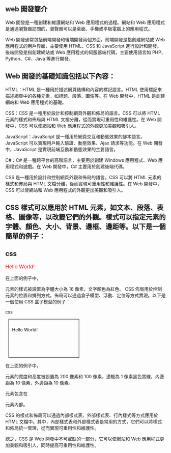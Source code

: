 ## web 開發簡介

Web 開發是一種創建和維護網站和 Web 應用程式的過程。網站和 Web 應用程式是通過瀏覽器訪問的，瀏覽器可以是桌面、手機或平板電腦上的應用程式。

Web 開發通常包括前端開發和後端開發兩個方面。前端開發是指創建網站或 Web 應用程式的用戶界面，主要使用 HTML、CSS 和 JavaScript 進行設計和開發。後端開發是指創建網站或 Web 應用程式的伺服器端代碼，主要使用語言如 PHP、Python、C#、Java 等進行開發。

## Web 開發的基礎知識包括以下內容：

HTML：HTML 是一種用於描述網頁結構和內容的標記語言。HTML 使用標記來描述網頁中的各種元素，如標題、段落、圖像等。在 Web 開發中，HTML 是創建網站和 Web 應用程式的基礎。

CSS：CSS 是一種用於設計和控制網頁外觀和佈局的語言。CSS 可以將 HTML 元素的樣式和佈局與 HTML 文檔分離，從而實現可重用性和維護性。在 Web 開發中，CSS 可以使網站和 Web 應用程式的外觀更加美觀和吸引人。

JavaScript：JavaScript 是一種用於網頁交互和動態效果的腳本語言。JavaScript 可以實現用戶輸入驗證、動態效果、Ajax 請求等功能。在 Web 開發中，JavaScript 是實現前端互動和動態效果的主要語言。

C#：C# 是一種跨平台的高階語言，主要用於創建 Windows 應用程式、Web 應用程式和遊戲。在 Web 開發中，C# 主要用於創建後端代碼。

CSS 是一種用於設計和控制網頁外觀和佈局的語言。CSS 可以將 HTML 元素的樣式和佈局與 HTML 文檔分離，從而實現可重用性和維護性。在 Web 開發中，CSS 可以使網站和 Web 應用程式的外觀更加美觀和吸引人。

## CSS 樣式可以應用於 HTML 元素，如文本、段落、表格、圖像等，以改變它們的外觀。樣式可以指定元素的字體、顏色、大小、背景、邊框、邊距等。以下是一個簡單的例子：

## css
<p style="font-size: 16px; color: red;">
Hello World!
</p>

在上面的例子中，<p> 元素的樣式被設置為字體大小為 16 像素，文字顏色為紅色。
CSS 佈局用於控制元素的位置和排列方式。佈局可以通過盒子模型、浮動、定位等方式實現。以下是一個使用 CSS 盒子模型的例子：

css
<div style="width: 200px; height: 100px; border: 1px solid black; padding: 10px; margin: 10px;">
  <p>
  Hello World!
  </p>
</div>

在上面的例子中，<div> 元素的寬度和高度被設置為 200 像素和 100 像素，邊框為 1 像素黑色實線，內邊距為 10 像素，外邊距為 10 像素。<p> 元素包含在 <div> 元素內部。

CSS 的樣式和佈局可以通過內部樣式表、外部樣式表、行內樣式等方式應用於 HTML 文檔中。其中，內部樣式表和外部樣式表是常用的方式，它們可以將樣式和佈局統一管理，從而實現可重用性和維護性。

總之，CSS 是 Web 開發中不可或缺的一部分，它可以使網站和 Web 應用程式更加美觀和吸引人，同時提高可重用性和維護性。